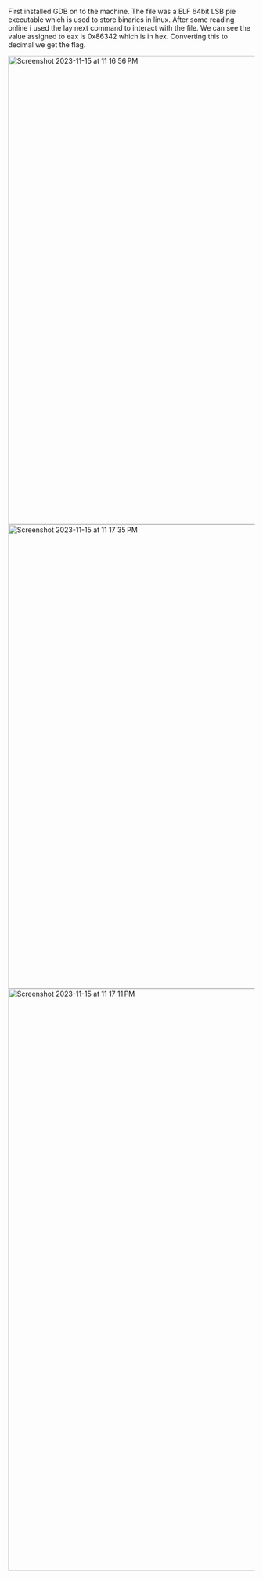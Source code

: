 
First installed GDB on to the machine. The file was a ELF 64bit LSB pie executable which is used to store binaries in linux. After some reading online i used the lay next command to interact with the file. We can see the value assigned to eax is 0x86342 which is in hex. Converting this to decimal we get the flag.



<img width="956" alt="Screenshot 2023-11-15 at 11 16 56 PM" src="https://github.com/nsjss1207/Crypto/assets/107710230/c415e245-2532-473e-939a-0ae2078ac018">
<img width="946" alt="Screenshot 2023-11-15 at 11 17 35 PM" src="https://github.com/nsjss1207/Crypto/assets/107710230/e676dbfc-718c-46ac-905a-f2c0ed3f2a29">
<img width="1187" alt="Screenshot 2023-11-15 at 11 17 11 PM" src="https://github.com/nsjss1207/Crypto/assets/107710230/5409c1c2-4162-4efa-a0a3-25fbe42440b8">
